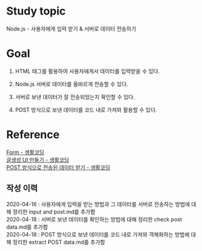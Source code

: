 # Study topic
  
Node.js - 사용자에게 입력 받기 & 서버로 데이터 전송하기  
  
# Goal
  
1. HTML 태그를 활용하여 사용자에게서 데이터를 입력받을 수 있다.  
  
2. Node.js 서버로 데이터를 올바르게 전송할 수 있다.  
  
3. 서버로 보낸 데이터가 잘 전송되었는지 확인할 수 있다.  
  
4. POST 방식으로 보낸 데이터를 코드 내로 가져와 활용할 수 있다.  
  
# Reference
  
<a href = "https://opentutorials.org/course/3332/21134" target = "_blank">Form - 생활코딩</a>  
<a href = "https://opentutorials.org/course/3332/21135" target = "_blank">글생성 UI 만들기 - 생활코딩</a>  
<a href = "https://opentutorials.org/course/3332/21136" target = "_blank">POST 방식으로 전송된 데이터 받기 - 생활코딩</a>  
  
## 작성 이력
  
2020-04-16 : 사용자에게 입력을 받는 방법과 그 데이터를 서버로 전송하는 방법에 대해 정리한 input and post.md를 추가함  
2020-04-18 : 서버로 보낸 데이터를 확인하는 방법에 대해 정리한 check post data.md를 추가함  
2020-04-18 : POST 방식으로 보낸 데이터를 코드 내로 가져와 객체화하는 방법에 대해 정리한 extract POST data.md를 추가함  

